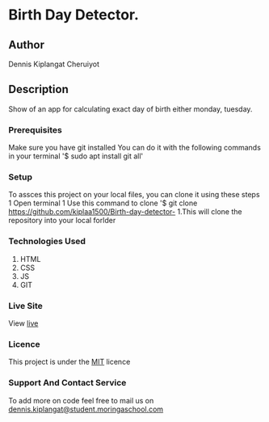 # Birth Day Detector.
## Author
Dennis Kiplangat Cheruiyot 
## Description
Show of an app for calculating exact day of birth either monday, tuesday.
### Prerequisites
Make sure you have git installed 
You can do it with the following commands in your terminal
'$ sudo apt install git all'
### Setup
To assces this project on your local files, you can clone it using these steps 
1 Open terminal
1 Use this command to clone '$ git clone https://github.com/kiplaa1500/Birth-day-detector-
1.This will clone the repository into your local forlder 
### Technologies Used 
1. HTML
1. CSS
1. JS
1. GIT 
### Live Site 
View [live](https://kiplaa1500.github.io/Birth-day-detector-/)
### Licence
This project is under the [MIT](LICENCE) licence
### Support And Contact Service 
To add more on code feel free to mail us on 
dennis.kiplangat@student.moringaschool.com
